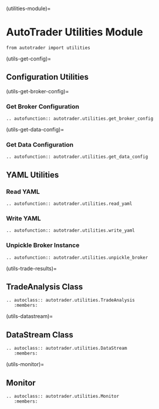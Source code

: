 (utilities-module)=
# AutoTrader Utilities Module
`from autotrader import utilities`

(utils-get-config)=
## Configuration Utilities

(utils-get-broker-config)=
### Get Broker Configuration 
```{eval-rst}
.. autofunction:: autotrader.utilities.get_broker_config
```

(utils-get-data-config)=
### Get Data Configuration 
```{eval-rst}
.. autofunction:: autotrader.utilities.get_data_config
```



## YAML Utilities

### Read YAML
```{eval-rst}
.. autofunction:: autotrader.utilities.read_yaml
```


### Write YAML
```{eval-rst}
.. autofunction:: autotrader.utilities.write_yaml
```



### Unpickle Broker Instance 
```{eval-rst}
.. autofunction:: autotrader.utilities.unpickle_broker
```


(utils-trade-results)=
## TradeAnalysis Class
```{eval-rst}
.. autoclass:: autotrader.utilities.TradeAnalysis
   :members:
```


(utils-datastream)=
## DataStream Class
```{eval-rst}
.. autoclass:: autotrader.utilities.DataStream
   :members:
```


(utils-monitor)=
## Monitor
```{eval-rst}
.. autoclass:: autotrader.utilities.Monitor
   :members:
```
